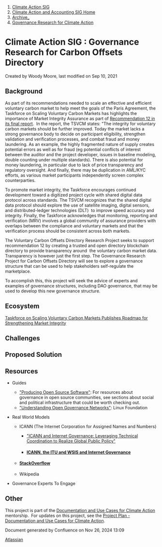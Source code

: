 1. [Climate Action SIG](index.html)
2. [Climate Action and Accounting SIG Home](Climate-Action-and-Accounting-SIG-Home_19005445.html)
3. [Archive\_](Archive__19006062.html)
4. [Governance Research for Climate Action](Governance-Research-for-Climate-Action_19008173.html)

# Climate Action SIG : Governance Research for Carbon Offsets Directory

Created by Woody Moore, last modified on Sep 10, 2021

## Background

As part of its recommendations needed to scale an effective and efficient voluntary carbon market to help meet the goals of the Paris Agreement, the Taskforce on Scaling Voluntary Carbon Markets has highlights the importance of Market Integrity Assurance as part of [Recommendation 12 in its final report](https://www.iif.com/Portals/1/Files/TSVCM_Report.pdf#page=27).  In the report, the TSVCM states: "The integrity for voluntary carbon markets should be further improved. Today the market lacks a strong governance body to decide on participant eligibility, strengthen validation and verification processes, and combat fraud and money laundering. As an example, the highly fragmented nature of supply creates potential errors as well as for fraud (eg potential conflicts of interest between the auditor and the project developer, issues in baseline modeling, double counting under multiple standards). There is also potential for money laundering, in particular due to lack of price transparency and regulatory oversight. And finally, there may be duplication in AML/KYC efforts, as various market participants independently screen complex counterparties.

To promote market integrity, the Taskforce encourages continued development toward a digitized project cycle with shared digital data protocol across standards. The TSVCM recognizes that the shared digital data protocol should explore the use of satellite imaging, digital sensors, and distributed-ledger technologies (DLT)  to improve speed accuracy and integrity. FInally, the Taskforce acknowledges that monitoring, reporting and verification (MRV) involves a global community of assurance providers with overlaps between the compliance and voluntary markets and that the verification process should be consistent across both markets.

The Voluntary Carbon Offsets Directory Research Project seeks to support recommendation 12 by creating a trusted and open directory blockchain directory to provide transparency around  the voluntary carbon market data. Transparency is however just the first step. The Governance Research Project for Carbon Offsets Directory will see to explore a governance structure that can be used to help stakeholders self-regulate the marketplace. 

To accomplish this, this project will seek the advice of experts and examples of governance structures, including DAO governance, that may be used to develop this new governance structure. 

## Ecosystem

[Taskforce on Scaling Voluntary Carbon Markets Publishes Roadmap for Strengthening Market Integrity](https://www.iif.com/tsvcm/Main-Page/Publications/ID/4496/Taskforce-on-Scaling-Voluntary-Carbon-Markets-Publishes-Roadmap-for-Strengthening-Market-Integrity)

## Challenges

## Proposed Solution

## Resources

- Guides
  
  - ["Producing Open Source Software"](https://producingoss.com/en/index.html): For resources about governance in open source communities, see sections about social and political infrastructure that could be worth checking out.
  - ["Understanding Open Governance Networks"](https://www.linuxfoundation.org/en/blog/understanding-open-governance-networks/): Linux Foundation

<!--THE END-->

- Real World Models
  
  - ICANN (The Internet Corporation for Assigned Names and Numbers)
    
    - ["ICANN and Internet Governance: Leveraging Technical Coordination to Realize Global Public Policy"](https://www.utsc.utoronto.ca/~chan/istb01/readings/ICANN_internetGovernance.pdf)
    - #### [ICANN, the ITU and WSIS and Internet Governance](https://www.apnic.net/community/ecosystem/igf/articles/icann-wsis-part-ii/)
  - #### [StackOverflow](https://stackoverflow.com/tour)
  - Wikipedia

<!--THE END-->

- Governance Experts To Engage

## Other

This project is part of the [Documentation and Use Cases for Climate Action](https://lf-hyperledger.atlassian.net/wiki/spaces/INTERN/pages/21956582/Documentation+and+Use+Cases+for+Climate+Action) mentorship.  For updates on this project, see the [Project Plan - Documentation and Use Cases for Climate Action](https://lf-hyperledger.atlassian.net/wiki/spaces/INTERN/pages/21957133/Project+Plan+-+Documentation+and+Use+Cases+for+Climate+Action).

Document generated by Confluence on Nov 26, 2024 13:09

[Atlassian](http://www.atlassian.com/)
